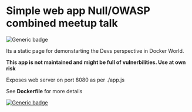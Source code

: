 # Simple web app Null/OWASP combined meetup talk
![Generic badge](https://badgen.net/badge/Pentest/Secure/green?icon=github)

Its a static page for demonstarting the Devs perspective in Docker World.

**This app is not maintained and might be full of vulnerbilities. Use at own risk**

Exposes web server on port 8080 as per ./app.js

See **Dockerfile** for more details

[![Generic badge](https://img.shields.io/badge/Pentest-Secure-green.svg)](https://shields.io/)



